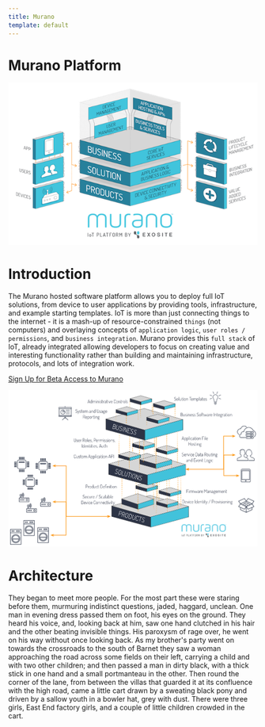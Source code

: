 ```yaml
---
title: Murano
template: default
---
```


# Murano Platform

![murano overview](assets/platform_overview.png)

# Introduction
The Murano hosted software platform allows you to deploy full IoT solutions, from device to user applications by providing tools, infrastructure, and example starting templates.  IoT is more than just connecting things to the internet - it is a mash-up of resource-constrained `things` (not computers) and overlaying concepts of `application logic`, `user roles / permissions`, and `business integration`.  Murano provides this `full stack` of IoT, already integrated allowing developers to focus on creating value and interesting functionality rather than building and maintaining infrastructure, protocols, and lots of integration work.

<a class="btn orange" href="https://exosite.com/business/signup">Sign Up for Beta Access to Murano</a>

![product exanded](assets/murano_exploded.png)


# Architecture
They began to meet more people. For the most part these were staring before them, murmuring indistinct questions, jaded, haggard, unclean. One man in evening dress passed them on foot, his eyes on the ground. They heard his voice, and, looking back at him, saw one hand clutched in his hair and the other beating invisible things. His paroxysm of rage over, he went on his way without once looking back.
As my brother's party went on towards the crossroads to the south of Barnet they saw a woman approaching the road across some fields on their left, carrying a child and with two other children; and then passed a man in dirty black, with a thick stick in one hand and a small portmanteau in the other. Then round the corner of the lane, from between the villas that guarded it at its confluence with the high road, came a little cart drawn by a sweating black pony and driven by a sallow youth in a bowler hat, grey with dust. There were three girls, East End factory girls, and a couple of little children crowded in the cart.
